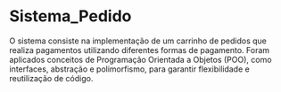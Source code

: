 # Sistema_Pedido
O sistema consiste na implementação de um carrinho de pedidos que realiza pagamentos utilizando diferentes formas de pagamento. Foram aplicados conceitos de Programação Orientada a Objetos (POO), como interfaces, abstração e polimorfismo, para garantir flexibilidade e reutilização de código.
